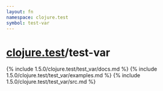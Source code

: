 ```yaml
---
layout: fn
namespace: clojure.test
symbol: test-var
---
```


# [clojure.test](../)/test-var

{% include 1.5.0/clojure.test/test_var/docs.md %}
{% include 1.5.0/clojure.test/test_var/examples.md %}
{% include 1.5.0/clojure.test/test_var/src.md %}


